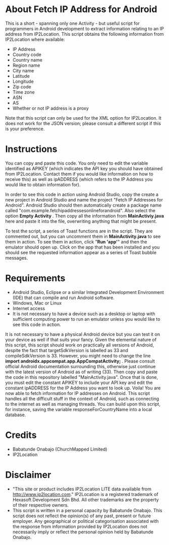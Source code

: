# About Fetch IP Address for Android
This is a short - spanning only one Activity - but useful script for programmers in Android development to extract information relating to an IP address from IP2Location. This script obtains the following information from IP2Location where available:
* IP Address
* Country code
* Country name
* Region name
* City name
* Latitude
* Longitude
* Zip code
* Time zone
* ASN
* AS
* Whether or not IP address is a proxy

Note that this script can only be used for the XML option for IP2Location. It does not work for the JSON version; please consult a different script if this is your preference.


# Instructions
You can copy and paste this code. You only need to edit the variable identified as APIKEY (which indicates the API key you should have obtained from IP2Location. Contact them if you would like information on how to receive this) as well as ipADDRESS (which refers to the IP Address you would like to obtain information for). 

In order to see this code in action using Android Studio, copy the create a new project in Android Studio and name the project "Fetch IP Addresses for Android". Android Studio should then automatically create a package name called "com.example.fetchipaddressesonlineforandroid". Also select the option <b> Empty Activity </b>. Then copy all the information from <b> MainActiviy.java </b> here and paste it into the file, overwriting anything that might be present. 

To test the script, a series of Toast functions are in the script. They are commented out, but you can uncomment them in <b>MainActivity.java</b> to see them in action. To see them in action, click "<b>Run 'app'</b>" and then the emulator should open up. Click on the app that has been installed and you should see the requested information appear as a series of Toast bubble messages. 

# Requirements
* Android Studio, Eclipse or a similar Integrated Development Environment (IDE) that can compile and run Android software.
* Windows, Mac or Linux
* Internet access
* It is not necessary to have a device such as a desktop or laptop with sufficient computing power to run an emulator unless you would like to see this code in action. 

It is not necessary to have a physical Android device but you can test it on your device as well if that suits your fancy. Given the elemental nature of this script, this script should work on practically all versions of Android, despite the fact that targetSdkVersion is labelled as 33 and compileSdkVersion is 33. However, you might need to change the line <b> import androidx.appcompat.app.AppCompatActivity; </b> . Please consult official Android documentation surrounding this, otherwise just continue with the latest version of Android as of writing (33). Then copy and paste the code in this repository labelled "MainActivity.java". Once that is done, you must edit the constant APIKEY to include your API key and edit the constant ipADDRESS for the IP Address you want to look up. Voila! You are now able to fetch information for IP addresses on Android. This script handles all the difficult stuff in the context of Android, such as connecting to the internet as well as managing threads. You can build upon this script, for instance, saving the variable responseForCountryName into a local database. 


# Credits
* Babatunde Onabajo (ChurchMapped Limited)
* IP2Location


# Disclaimer
* "This site or product includes IP2Location LITE data available from http://www.ip2location.com." IP2Location is a registered trademark of Hexasoft Development Sdn Bhd. All other trademarks are the property of their respective owners.
* This script is written in a personal capacity by Babatunde Onabajo. This script does not reflect the opinion(s) of any past, present or future employer. Any geographical or political categorisation associated with the response from information provided by IP2Location does not necessarily imply or reflect the personal opinion held by Babatunde Onabajo. 


